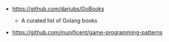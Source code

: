 - https://github.com/dariubs/GoBooks
  - A curated list of Golang books
  
- https://github.com/munificent/game-programming-patterns
